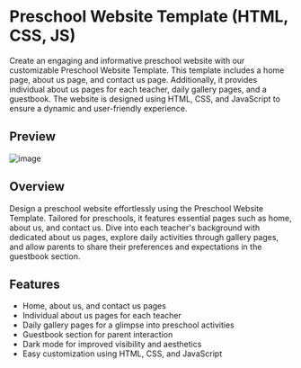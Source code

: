 # Preschool Website Template (HTML, CSS, JS)

Create an engaging and informative preschool website with our customizable Preschool Website Template. This template includes a home page, about us page, and contact us page. Additionally, it provides individual about us pages for each teacher, daily gallery pages, and a guestbook. The website is designed using HTML, CSS, and JavaScript to ensure a dynamic and user-friendly experience.

## Preview
![image](https://github.com/usmaniqbal-developer/Preschool-Website-HTML-CSS-JS-/assets/157515706/648ab70b-d71d-488e-87a7-0eec42e2ff5f)

## Overview

Design a preschool website effortlessly using the Preschool Website Template. Tailored for preschools, it features essential pages such as home, about us, and contact us. Dive into each teacher's background with dedicated about us pages, explore daily activities through gallery pages, and allow parents to share their preferences and expectations in the guestbook section.

## Features

- Home, about us, and contact us pages
- Individual about us pages for each teacher
- Daily gallery pages for a glimpse into preschool activities
- Guestbook section for parent interaction
- Dark mode for improved visibility and aesthetics
- Easy customization using HTML, CSS, and JavaScript
